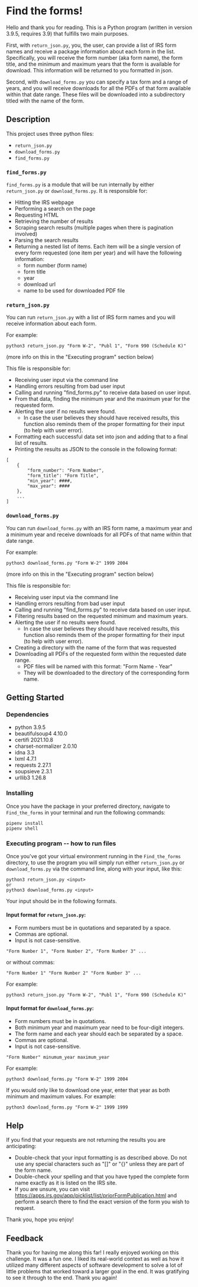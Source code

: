 # Find the forms!

Hello and thank you for reading. This is a Python program (written in version 3.9.5, requires 3.9) that fulfills two main purposes.

First, with `return_json.py`, you, the user, can provide a list of IRS form names and receive a package information about each form in the list. Specifically, you will receive the form number (aka form name), the form title, and the minimum and maximum years that the form is available for download. This information will be returned to you formatted in json.

Second, with `download_forms.py` you can specify a tax form and a range of years, and you will receive downloads for all the PDFs of that form available within that date range. These files will be downloaded into a subdirectory titled with the name of the form.

## Description

This project uses three python files:

- `return_json.py`
- `download_forms.py`
- `find_forms.py`

### `find_forms.py`

`find_forms.py` is a module that will be run internally by either `return_json.py` or `download_forms.py`.
It is responsible for:

- Hitting the IRS webpage
- Performing a search on the page
- Requesting HTML
- Retrieving the number of results
- Scraping search results (multiple pages when there is pagination involved)
- Parsing the search results
- Returning a nested list of items. Each item will be a single version of every form requested (one item per year) and will have the following information:
  - form number (form name)
  - form title
  - year
  - download url
  - name to be used for downloaded PDF file

### `return_json.py`

You can run `return_json.py` with a list of IRS form names and you will receive information about each form.

For example:

`python3 return_json.py "Form W-2", "Publ 1", "Form 990 (Schedule K)"`

(more info on this in the "Executing program" section below)

This file is responsible for:

- Receiving user input via the command line
- Handling errors resulting from bad user input
- Calling and running "find_forms.py" to receive data based on user input.
- From that data, finding the minimum year and the maximum year for the requested form.
- Alerting the user if no results were found.
  - In case the user believes they should have received results, this function also reminds them of the proper formatting for their input (to help with user error).
- Formatting each successful data set into json and adding that to a final list of results.
- Printing the results as JSON to the console in the following format:

```
[
    {
        "form_number": "Form Number",
        "form_title": "Form Title",
        "min_year": ####,
        "max_year": ####
    },
    ...
]
```

### `download_forms.py`

You can run `download_forms.py` with an IRS form name, a maximum year and a minimum year and receive downloads for all PDFs of that name within that date range.

For example:

`python3 download_forms.py "Form W-2" 1999 2004`

(more info on this in the "Executing program" section below)

This file is responsible for:

- Receiving user input via the command line
- Handling errors resulting from bad user input
- Calling and running "find_forms.py" to receive data based on user input.
- Filtering results based on the requested minimum and maximum years.
- Alerting the user if no results were found.
  - In case the user believes they should have received results, this function also reminds them of the proper formatting for their input (to help with user error).
- Creating a directory with the name of the form that was requested
- Downloading all PDFs of the requested form within the requested date range.
  - PDF files will be named with this format: "Form Name - Year"
  - They will be downloaded to the directory of the corresponding form name.

## Getting Started

### Dependencies

- python 3.9.5
- beautifulsoup4 4.10.0
- certifi 2021.10.8
- charset-normalizer 2.0.10
- idna 3.3
- lxml 4.7.1
- requests 2.27.1
- soupsieve 2.3.1
- urllib3 1.26.8

### Installing

Once you have the package in your preferred directory, navigate to `Find_the_forms` in your terminal and run the following commands:

```
pipenv install
pipenv shell
```

### Executing program -- how to run files

Once you've got your virtual environment running in the `Find_the_forms` directory, to use the program you will simply run either `return_json.py` or `download_forms.py` via the command line, along with your input, like this:

```
python3 return_json.py <input>
or
python3 download_forms.py <input>
```

Your input should be in the following formats.

#### Input format for `return_json.py`:

- Form numbers must be in quotations and separated by a space.
- Commas are optional.
- Input is not case-sensitive.

`"Form Number 1", "Form Number 2", "Form Number 3" ...`

or without commas:

`"Form Number 1" "Form Number 2" "Form Number 3" ...`

For example:

`python3 return_json.py "Form W-2", "Publ 1", "Form 990 (Schedule K)"`

#### Input format for `download_forms.py`:

- Form numbers must be in quotations.
- Both minimum year and maximum year need to be four-digit integers.
- The form name and each year should each be separated by a space.
- Commas are optional.
- Input is not case-sensitive.

`"Form Number" minumum_year maximum_year`

For example:

`python3 download_forms.py "Form W-2" 1999 2004`

If you would only like to download one year, enter that year as both minimum and maximum values.
For example:

`python3 download_forms.py "Form W-2" 1999 1999`

## Help

If you find that your requests are not returning the results you are anticipating:

- Double-check that your input formatting is as described above. Do not use any special characters such as "[]" or "{}" unless they are part of the form name.
- Double-check your spelling and that you have typed the complete form name exactly as it is listed on the IRS site.
- If you are unsure, you can visit https://apps.irs.gov/app/picklist/list/priorFormPublication.html and perform a search there to find the exact version of the form you wish to request.

Thank you, hope you enjoy!

## Feedback

Thank you for having me along this far! I really enjoyed working on this challenge. It was a fun one. I liked its real-world context as well as how it utilized many different aspects of software development to solve a lot of little problems that worked toward a larger goal in the end. It was gratifying to see it through to the end. Thank you again!

